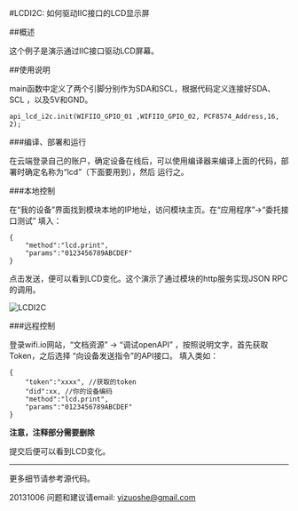 ﻿#LCDI2C: 如何驱动IIC接口的LCD显示屏


##概述

这个例子是演示通过IIC接口驱动LCD屏幕。


##使用说明

main函数中定义了两个引脚分别作为SDA和SCL，根据代码定义连接好SDA、SCL ，以及5V和GND。

	api_lcd_i2c.init(WIFIIO_GPIO_01 ,WIFIIO_GPIO_02, PCF8574_Address,16, 2);

###编译、部署和运行

在云端登录自己的账户，确定设备在线后，可以使用编译器来编译上面的代码，部署时确定名称为“lcd”（下面要用到），然后 运行之。

###本地控制

在“我的设备”界面找到模块本地的IP地址，访问模块主页。在“应用程序”->“委托接口测试” 填入：

	{
		"method":"lcd.print",
		"params":"0123456789ABCDEF"
	}

点击发送，便可以看到LCD变化。这个演示了通过模块的http服务实现JSON RPC的调用。

![LCDI2C](../../addons_img/lcdi2c_web_test.jpg)

###远程控制

登录wifi.io网站，“文档资源” -> “调试openAPI”  ，按照说明文字，首先获取Token，之后选择 “向设备发送指令”的API接口。
填入类如：

	{
		"token":"xxxx", //获取的token
		"did":xx, //你的设备编码
		"method":"lcd.print",
		"params":"0123456789ABCDEF"
	}

**注意，注释部分需要删除**

提交后便可以看到LCD变化。


****

更多细节请参考源代码。

20131006
问题和建议请email: yizuoshe@gmail.com 

